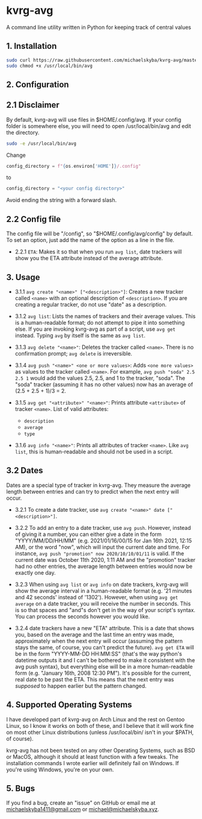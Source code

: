 

# kvrg-avg
A command line utility written in Python for keeping track of central values

## 1. Installation
```bash
sudo curl https://raw.githubusercontent.com/michaelskyba/kvrg-avg/master/main.py -o /usr/local/bin/avg
sudo chmod +x /usr/local/bin/avg
```

## 2. Configuration
## 2.1 Disclaimer
By default, kvrg-avg will use files in $HOME/.config/avg. If your
config folder is somewhere else, you will need to open /usr/local/bin/avg
and edit the directory.
```bash
sudo -e /usr/local/bin/avg
```
Change
```python
config_directory = f"{os.environ['HOME']}/.config"
```
to
```python
config_directory = "<your config directory>"
```
Avoid ending the string with a forward slash.
## 2.2 Config file
The config file will be "<your config directory>/config", so "$HOME/.config/avg/config" by default.
To set an option, just add the name of the option as a line in the file.

- 2.2.1 ``ETA``:
Makes it so that when you run ``avg list``, date trackers will show you the ETA
attribute instead of the average attribute.

## 3. Usage

- 3.1.1 ``avg create "<name>" ["<description>"]``:
Creates a new tracker called ``<name>`` with an optional description of
``<description>``. If you are creating a regular tracker, do not use "date" as
a description.

- 3.1.2 ``avg list``:
Lists the names of trackers and their average values. This is a human-readable
format; do not attempt to pipe it into something else. If you are invoking
kvrg-avg as part of a script,  use ``avg get`` instead. Typing ``avg`` by
itself is the same as ``avg list``.

- 3.1.3 ``avg delete "<name>"``:
Deletes the tracker called ``<name>``. There is no confirmation prompt; ``avg delete`` is irreversible.

- 3.1.4 ``avg push "<name>" <one or more values>``:
Adds ``<one more values>`` as values to the tracker called ``<name>``. For
example, ``avg push "soda" 2.5 2.5 1`` would add the values 2.5, 2.5, and 1 to
the tracker, "soda". The "soda" tracker (assuming it has no other values) now
has an average of (2.5 + 2.5 + 1)/3 = 2.

- 3.1.5 ``avg get "<attribute>" "<name>"``:
Prints attribute ``<attribute>`` of tracker ``<name>``. List of valid attributes:
    - ``description``
    - ``average``
    - `type`

- 3.1.6 ``avg info "<name>"``:
Prints all attributes of tracker ``<name>``. Like ``avg list``, this is
human-readable and should not be used in a script.

## 3.2 Dates

Dates are a special type of tracker in kvrg-avg. They measure the average
length between entries and can try to predict when the next entry will occur.

- 3.2.1 To create a date tracker, use ``avg create "<name>" date ["<description>"]``.

- 3.2.2 To add an entry to a date tracker, use ``avg push``. However, instead of giving
it a number, you can either give a date in the form "YYYY/MM/DD/HH/MM" (e.g.
2021/01/16/00/15 for Jan 16th 2021, 12:15 AM), or the word "now", which will
input the current date and time. For instance, ``avg push "promotion" now
2020/10/10/01/11`` is valid. If the current date was October 11th 2020, 1:11
AM and the "promotion" tracker had no other entries, the average length between
entries would now be exactly one day.

- 3.2.3 When using ``avg list`` or ``avg info`` on date trackers, kvrg-avg will
show the average interval in a human-readable format (e.g. '21 minutes and 42
seconds' instead of '1302'). However, when using ``avg get average`` on a
date tracker, you will receive the number in seconds. This is so that spaces
and "and"s don't get in the way of your script's syntax. You can process the
seconds however you would like.

- 3.2.4 date trackers have a new "ETA" attribute. This is a date that
shows you, based on the average and the last time an entry was made,
approximately when the next entry will occur (assuming the pattern stays the
same, of course, you can't predict the future). ``avg get ETA`` will be in the
form "YYYY-MM-DD HH:MM:SS" (that's the way python's datetime outputs it and I
can't be bothered to make it consistent with the avg push syntax), but
everything else will be in a more human-readable form (e.g. "January 16th, 2008
12:30 PM"). It's possible for the current, real date to be past the ETA. This
means that the next entry was _supposed_ to happen earlier but the pattern
changed.

## 4. Supported Operating Systems

I have developed part of kvrg-avg on Arch Linux and the rest on Gentoo Linux,
so I know it works on both of these, and I believe that it will work fine on
most other Linux distributions (unless /usr/local/bin/ isn't in your $PATH, of course).

kvrg-avg has not been tested on any other Operating Systems, such as BSD or
MacOS, although it should at least function with a few tweaks. The installation
commands I wrote earlier will definitely fail on Windows. If you're using
Windows, you're on your own.

## 5. Bugs

If you find a bug, create an "issue" on GitHub or email me
at michaelskyba1411@gmail.com or michael@michaelskyba.xyz.

